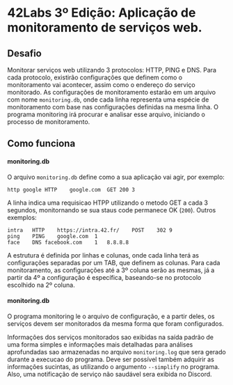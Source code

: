 # 42Labs 3º Edição: Aplicação de monitoramento de serviços web.


## Desafio
Monitorar serviços web utilizando 3 protocolos: HTTP, PING e DNS. Para cada protocolo, existirão configurações que definem como o monitoramento vai acontecer, assim como o endereço do serviço monitorado. As configurações de monitoramento estarão em um arquivo com nome `monitoring.db`, onde cada linha representa uma espécie de monitoramento com base nas configurações definidas na mesma linha. O programa monitoring irá procurar e analisar esse arquivo, iniciando o processo de monitoramento.

## Como funciona
#### monitoring.db
O arquivo `monitoring.db` define como a sua aplicação vai agir, por exemplo:
```
http google	HTTP	google.com	GET	200	3
```
A linha indica uma requisicao HTPP utilizando o metodo GET a cada 3 segundos, monitornando se sua staus code permanece OK (`200`). Outros exemplos:
```
intra	HTTP	https://intra.42.fr/	POST	302	9
ping	PING	google.com	1
face	DNS	facebook.com	1	8.8.8.8
```
A estrutura é definida por linhas e colunas, onde cada linha terá as configurações separadas por um TAB, que definem as colunas. Para cada monitoramento, as configurações até a 3º coluna serão as mesmas, já a partir da 4º a configuração é específica, baseando-se no protocolo escolhido na 2º coluna.


#### monitoring.db
O programa monitoring le o arquivo de configuração, e a partir deles, os serviços devem ser monitorados da mesma forma que foram configurados.

Informações dos serviços monitorados sao exibidas na saída padrão de uma forma simples e informações mais detalhadas para análises aprofundadas sao armazenadas no arquivo `monitoring.log` que sera gerado durante a execucao do programa. Deve ser possível também adquirir as informações sucintas, as utilizando o argumento `--simplify` no programa. Also, uma notificação de serviço não saudável sera exibida no Discord.
